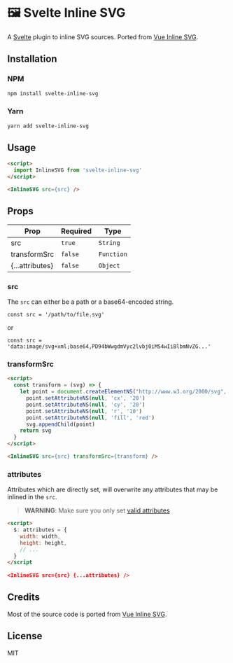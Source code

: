 # 🖼️ Svelte Inline SVG

A [Svelte](https://github.com/sveltejs/svelte) plugin to inline SVG sources. Ported from [Vue Inline SVG](https://github.com/shrpne/vue-inline-svg).

## Installation

### NPM
``` bash
npm install svelte-inline-svg
```

### Yarn
``` bash
yarn add svelte-inline-svg
```

## Usage
``` html
<script>
  import InlineSVG from 'svelte-inline-svg'
</script>

<InlineSVG src={src} />
```

## Props

| Prop            | Required | Type       |
| --------------- | -------- | ---------- |
| src             | `true`   | `String`   |
| transformSrc    | `false`  | `Function` |
| {...attributes} | `false`  | `Object`   |

### src
The `src` can either be a path or a base64-encoded string. 

```
const src = '/path/to/file.svg'
```
or
```
const src = 'data:image/svg+xml;base64,PD94bWwgdmVyc2lvbj0iMS4wIiBlbmNvZG...'
```

### transformSrc
``` html
<script>
  const transform = (svg) => {
    let point = document.createElementNS("http://www.w3.org/2000/svg", 'circle')
      point.setAttributeNS(null, 'cx', '20')
      point.setAttributeNS(null, 'cy', '20')
      point.setAttributeNS(null, 'r', '10')
      point.setAttributeNS(null, 'fill', 'red')
      svg.appendChild(point)
    return svg
  }
</script>

<InlineSVG src={src} transformSrc={transform} />
```

### attributes
Attributes which are directly set, will overwrite any attributes that may be inlined in the `src`.

> **WARNING**: Make sure you only set [valid attributes](https://developer.mozilla.org/de/docs/Web/SVG/Attribute)

``` html
<script>
  $: attributes = {
    width: width,
    height: height,
    // ...
  }
</script
  
<InlineSVG src={src} {...attributes} />
```

## Credits
Most of the source code is ported from [Vue Inline SVG](https://github.com/shrpne/vue-inline-svg). 


## License
MIT
